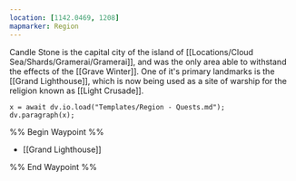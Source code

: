 ```yaml
---
location: [1142.0469, 1208]
mapmarker: Region
---
```

Candle Stone is the capital city of the island of [[Locations/Cloud Sea/Shards/Gramerai/Gramerai]], and was the only area able to withstand the effects of the [[Grave Winter]]. One of it's primary landmarks is the [[Grand Lighthouse]], which is now being used as a site of warship for the religion known as [[Light Crusade]].
```dataviewjs
x = await dv.io.load("Templates/Region - Quests.md");
dv.paragraph(x);
```
%% Begin Waypoint %%
- [[Grand Lighthouse]]

%% End Waypoint %%
